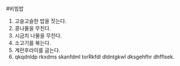 #비빔밥

1. 고슬고슬한 밥을 짓는다.
2. 콩나물을 무친다.
3. 시금치 나물을 무친다.
4. 소고기를 볶는다.
5. 계란후라이를 굽는다.
6. qkqdnldp rkxdms skanfdml torRkfdl dldntgkwl dksgehfhr dhfflsek.
